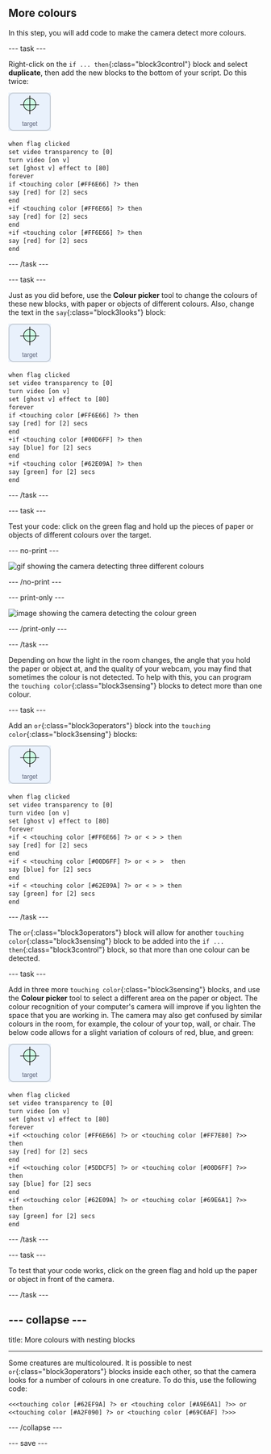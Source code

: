 ## More colours

In this step, you will add code to make the camera detect more colours.

--- task ---

Right-click on the `if ... then`{:class="block3control"} block and select **duplicate**, then add the new blocks to the bottom of your script. Do this twice:

![image of target sprite](images/target-sprite.png)

```blocks3
when flag clicked
set video transparency to [0]
turn video [on v]
set [ghost v] effect to [80]
forever
if <touching color [#FF6E66] ?> then
say [red] for [2] secs
end
+if <touching color [#FF6E66] ?> then
say [red] for [2] secs
end
+if <touching color [#FF6E66] ?> then
say [red] for [2] secs
end
```

--- /task ---

--- task ---

Just as you did before, use the **Colour picker** tool to change the colours of these new blocks, with paper or objects of different colours. Also, change the text in the `say`{:class="block3looks"} block:

![image of target sprite](images/target-sprite.png)

```blocks3
when flag clicked
set video transparency to [0]
turn video [on v]
set [ghost v] effect to [80]
forever
if <touching color [#FF6E66] ?> then
say [red] for [2] secs
end
+if <touching color [#00D6FF] ?> then
say [blue] for [2] secs
end
+if <touching color [#62E09A] ?> then
say [green] for [2] secs
end
``` 

--- /task ---

--- task ---

Test your code: click on the green flag and hold up the pieces of paper or objects of different colours over the target.

--- no-print ---

![gif showing the camera detecting three different colours](images/three-colour-detection.gif)

--- /no-print ---

--- print-only ---

![image showing the camera detecting the colour green](images/three-colour-detection.gif)

--- /print-only ---


--- /task ---

Depending on how the light in the room changes, the angle that you hold the paper or object at, and the quality of your webcam, you may find that sometimes the colour is not detected. To help with this, you can program the `touching color`{:class="block3sensing"} blocks to detect more than one colour.

--- task ---

Add an `or`{:class="block3operators"} block into the `touching color`{:class="block3sensing"} blocks:


![image of target sprite](images/target-sprite.png)

```blocks3
when flag clicked
set video transparency to [0]
turn video [on v]
set [ghost v] effect to [80]
forever
+if < <touching color [#FF6E66] ?> or < > > then
say [red] for [2] secs
end
+if < <touching color [#00D6FF] ?> or < > >  then
say [blue] for [2] secs
end
+if < <touching color [#62E09A] ?> or < > > then
say [green] for [2] secs
end
``` 

--- /task ---

The `or`{:class="block3operators"} block will allow for another `touching color`{:class="block3sensing"} block to be added into the `if ... then`{:class="block3control"} block, so that more than one colour can be detected.

--- task ---

Add in three more `touching color`{:class="block3sensing"} blocks, and use the **Colour picker** tool to select a different area on the paper or object. The colour recognition of your computer's camera will improve if you lighten the space that you are working in. The camera may also get confused by similar colours in the room, for example, the colour of your top, wall, or chair. The below code allows for a slight variation of colours of red, blue, and green:

![image of target sprite](images/target-sprite.png)

```blocks3
when flag clicked
set video transparency to [0]
turn video [on v]
set [ghost v] effect to [80]
forever
+if <<touching color [#FF6E66] ?> or <touching color [#FF7E80] ?>> then
say [red] for [2] secs
end
+if <<touching color [#5DDCF5] ?> or <touching color [#00D6FF] ?>>  then
say [blue] for [2] secs
end
+if <<touching color [#62E09A] ?> or <touching color [#69E6A1] ?>> then
say [green] for [2] secs
end
``` 
--- /task ---

--- task ---

To test that your code works, click on the green flag and hold up the paper or object in front of the camera.

--- /task ---

--- collapse ---
---

title: More colours with nesting blocks

---

Some creatures are multicoloured. It is possible to nest `or`{:class="block3operators"} blocks inside each other, so that the camera looks for a number of colours in one creature. To do this, use the following code:

```blocks3
<<<touching color [#62EF9A] ?> or <touching color [#A9E6A1] ?>> or <<touching color [#A2F090] ?> or <touching color [#69C6AF] ?>>>
```

--- /collapse ---



--- save ---
